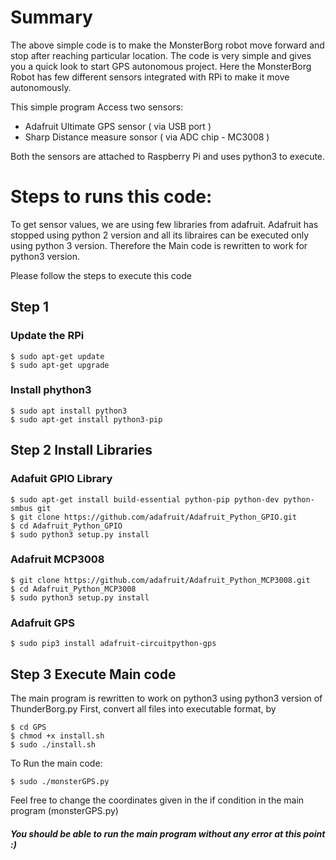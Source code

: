 # Summary
The above simple code is to make the MonsterBorg robot move forward and stop after reaching particular location. 
The code is very simple and gives you a quick look to start GPS autonomous project.
Here the MonsterBorg Robot has few different sensors integrated with RPi to make it move autonomously. 

This simple program Access two sensors:
- Adafruit Ultimate GPS sensor ( via USB port )
- Sharp Distance measure sonsor ( via ADC chip - MC3008 )

Both the sensors are attached to Raspberry Pi and uses python3 to execute. 

# Steps to runs this code:

To get sensor values, we are using few libraries from adafruit.
Adafruit has stopped using python 2 version and all its libraires can be executed only using python 3 version. 
Therefore the Main code is rewritten to work for python3 version. 

Please follow the steps to execute this code

## Step 1
### Update the RPi
```shell
$ sudo apt-get update
$ sudo apt-get upgrade
```

### Install phython3 
```shell
$ sudo apt install python3
$ sudo apt-get install python3-pip
```

## Step 2 Install Libraries
### Adafuit GPIO Library
```shell
$ sudo apt-get install build-essential python-pip python-dev python-smbus git
$ git clone https://github.com/adafruit/Adafruit_Python_GPIO.git
$ cd Adafruit_Python_GPIO
$ sudo python3 setup.py install
```
### Adafruit MCP3008
```shell
$ git clone https://github.com/adafruit/Adafruit_Python_MCP3008.git
$ cd Adafruit_Python_MCP3008
$ sudo python3 setup.py install
```

### Adafruit GPS
```shell
$ sudo pip3 install adafruit-circuitpython-gps
```

## Step 3 Execute Main code
The main program is rewritten to work on python3 using python3 version of ThunderBorg.py
First, convert all files into executable format, by
```shell
$ cd GPS
$ chmod +x install.sh
$ sudo ./install.sh
```

To Run the main code:
```shell
$ sudo ./monsterGPS.py
```

Feel free to change the coordinates given in the if condition in the main program (monsterGPS.py)
##### You should be able to run the main program without any error at this point :)


